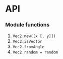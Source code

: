 # API
### Module functions
1. `Vec2.new([x [, y]])`
2. `Vec2.isVector`
3. `Vec2.fromAngle`
4. `Vec2.random = random`